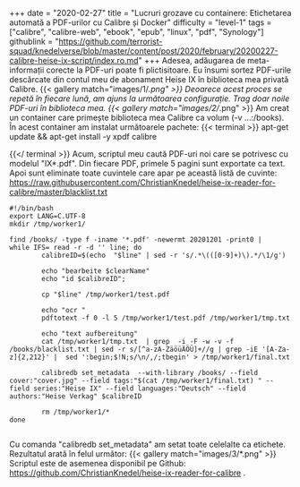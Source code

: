 +++
date = "2020-02-27"
title = "Lucruri grozave cu containere: Etichetarea automată a PDF-urilor cu Calibre și Docker"
difficulty = "level-1"
tags = ["calibre", "calibre-web", "ebook", "epub", "linux", "pdf", "Synology"]
githublink = "https://github.com/terrorist-squad/knedelverse/blob/master/content/post/2020/february/20200227-calibre-heise-ix-script/index.ro.md"
+++
Adesea, adăugarea de meta-informații corecte la PDF-uri poate fi plictisitoare. Eu însumi sortez PDF-urile descărcate din contul meu de abonament Heise IX în biblioteca mea privată Calibre.
{{< gallery match="images/1/*.png" >}}
Deoarece acest proces se repetă în fiecare lună, am ajuns la următoarea configurație. Trag doar noile PDF-uri în biblioteca mea.
{{< gallery match="images/2/*.png" >}}
Am creat un container care primește biblioteca mea Calibre ca volum (-v ...:/books). În acest container am instalat următoarele pachete:
{{< terminal >}}
apt-get update && apt-get install -y xpdf calibre

{{</ terminal >}}
Acum, scriptul meu caută PDF-uri noi care se potrivesc cu modelul "IX*.pdf". Din fiecare PDF, primele 5 pagini sunt exportate ca text. Apoi sunt eliminate toate cuvintele care apar pe această listă de cuvinte: https://raw.githubusercontent.com/ChristianKnedel/heise-ix-reader-for-calibre/master/blacklist.txt
```
#!/bin/bash
export LANG=C.UTF-8
mkdir /tmp/worker1/

find /books/ -type f -iname '*.pdf' -newermt 20201201 -print0 | 
while IFS= read -r -d '' line; do 
        calibreID=$(echo  "$line" | sed -r 's/.*\(([0-9]+)\).*/\1/g')
        
        echo "bearbeite $clearName"
        echo "id $calibreID";

        cp "$line" /tmp/worker1/test.pdf

        echo "ocr "
        pdftotext -f 0 -l 5 /tmp/worker1/test.pdf /tmp/worker1/tmp.txt

        echo "text aufbereitung"
        cat /tmp/worker1/tmp.txt  | grep  -i -F -w -v -f  /books/blacklist.txt | sed -r s/[^a-zA-ZäöüÄÖÜ]+//g | grep -iE '[A-Za-z]{2,212}' |  sed ':begin;$!N;s/\n/,/;tbegin' > /tmp/worker1/final.txt

        calibredb set_metadata  --with-library /books/ --field cover:"cover.jpg" --field tags:"$(cat /tmp/worker1/final.txt) " --field series:"Heise IX" --field languages:"Deutsch" --field authors:"Heise Verkag" $calibreID
        
        rm /tmp/worker1/*
done


```
Cu comanda "calibredb set_metadata" am setat toate celelalte ca etichete. Rezultatul arată în felul următor:
{{< gallery match="images/3/*.png" >}}
Scriptul este de asemenea disponibil pe Github: https://github.com/ChristianKnedel/heise-ix-reader-for-calibre .
